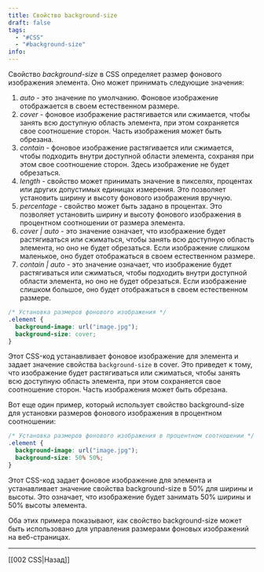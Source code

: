 ```yaml
---
title: Свойство background-size
draft: false
tags:
  - "#CSS"
  - "#background-size"
info:
---
```

Свойство _background-size_ в CSS определяет размер фонового изображения элемента. Оно может принимать следующие значения:

1. _auto_ - это значение по умолчанию. Фоновое изображение отображается в своем естественном размере.
2. _cover_ - фоновое изображение растягивается или сжимается, чтобы занять всю доступную область элемента, при этом сохраняется свое соотношение сторон. Часть изображения может быть обрезана.
3. _contain_ - фоновое изображение растягивается или сжимается, чтобы подходить внутри доступной области элемента, сохраняя при этом свое соотношение сторон. Здесь изображение не будет обрезаться.
4. _length_ - свойство может принимать значение в пикселях, процентах или других допустимых единицах измерения. Это позволяет установить ширину и высоту фонового изображения вручную.
5. _percentage_ - свойство может быть задано в процентах. Это позволяет установить ширину и высоту фонового изображения в процентном соотношении от размера элемента.
6. _cover | auto_ - это значение означает, что изображение будет растягиваться или сжиматься, чтобы занять всю доступную область элемента, но оно не будет обрезаться. Если изображение слишком маленькое, оно будет отображаться в своем естественном размере.
7. _contain | auto_ - это значение означает, что изображение будет растягиваться или сжиматься, чтобы подходить внутри доступной области элемента, но оно не будет обрезаться. Если изображение слишком большое, оно будет отображаться в своем естественном размере.

```css
/* Установка размеров фонового изображения */
.element {
  background-image: url("image.jpg");
  background-size: cover;
}
```

Этот CSS-код устанавливает фоновое изображение для элемента и задает значение свойства `background-size` в cover. Это приведет к тому, что изображение будет растягиваться или сжиматься, чтобы занять всю доступную область элемента, при этом сохраняется свое соотношение сторон. Часть изображения может быть обрезана.

Вот еще один пример, который использует свойство background-size для установки размеров фонового изображения в процентном соотношении:

```css
/* Установка размеров фонового изображения в процентном соотношении */
.element {
  background-image: url("image.jpg");
  background-size: 50% 50%;
}
```

Этот CSS-код задает фоновое изображение для элемента и устанавливает значение свойства background-size в 50% для ширины и высоты. Это означает, что изображение будет занимать 50% ширины и 50% высоты элемента.

Оба этих примера показывают, как свойство background-size может быть использовано для управления размерами фоновых изображений на веб-страницах.

---

[[002 CSS|Назад]]